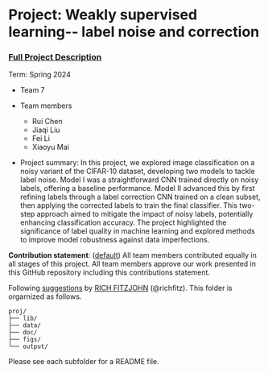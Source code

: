 # Project: Weakly supervised learning-- label noise and correction


### [Full Project Description](doc/project3_desc.md)

Term: Spring 2024

+ Team 7
+ Team members
	+ Rui Chen
	+ Jiaqi Liu
	+ Fei Li
	+ Xiaoyu Mai

+ Project summary: In this project, we explored image classification on a noisy variant of the CIFAR-10 dataset, developing two models to tackle label noise. Model I was a straightforward CNN trained directly on noisy labels, offering a baseline performance. Model II advanced this by first refining labels through a label correction CNN trained on a clean subset, then applying the corrected labels to train the final classifier. This two-step approach aimed to mitigate the impact of noisy labels, potentially enhancing classification accuracy. The project highlighted the significance of label quality in machine learning and explored methods to improve model robustness against data imperfections.
	
**Contribution statement**: ([default](doc/a_note_on_contributions.md)) All team members contributed equally in all stages of this project. All team members approve our work presented in this GitHub repository including this contributions statement. 

Following [suggestions](http://nicercode.github.io/blog/2013-04-05-projects/) by [RICH FITZJOHN](http://nicercode.github.io/about/#Team) (@richfitz). This folder is orgarnized as follows.

```
proj/
├── lib/
├── data/
├── doc/
├── figs/
└── output/
```

Please see each subfolder for a README file.
